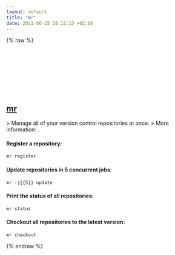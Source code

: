 ```yaml
---
layout: default
title: "mr"
date: 2021-06-25 18:12:13 +02:00
---
```

{% raw %}
<h2 id="mr">
  <a href="/en/common/mr.html">mr</a> <a href="#mr"><svg class="icon">
    <use href="/assets/images/unicode_sprite.svg#link" />
  </svg></a>
</h2>
> Manage all of your version control repositories at once.
> More information: <https://myrepos.branchable.com>.

#### Register a repository:
```shell
mr register
```
#### Update repositories in 5 concurrent jobs:
```shell
mr -j{{5}} update
```
#### Print the status of all repositories:
```shell
mr status
```
#### Checkout all repositories to the latest version:
```shell
mr checkout
```
{% endraw %}